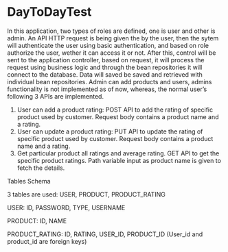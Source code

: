 # DayToDayTest

In this application, two types of roles are defined, one is user and other is admin. An API HTTP request is being given the by the user, 
then the sytem will authenticate the user using basic authentication, and based on role authorize the user, wether it can access it or not.
After this, control will be sent to the application controller, based on request, it will process the request using business logic 
and through the bean repositories it will connect to the database. Data will saved be saved and retrieved with individual bean repositories.
Admin can add products and users, admins functionality is not implemented as of now, whereas, the normal user’s following 3 APIs are implemented.
1. User can add a product rating: POST API to add the rating of specific product used by customer. Request body contains a product name and a rating.
2. User can update a product rating: PUT API to update the rating of specific product used by customer. Request body contains a product name and a rating.
3. Get particular product all ratings and average rating. GET API to get the specific product ratings. Path variable input as product name is given to fetch the details.

Tables Schema 

3 tables are used: USER, PRODUCT, PRODUCT_RATING 

USER:
ID, PASSWORD, TYPE, USERNAME

PRODUCT:
ID, NAME

PRODUCT_RATING:
ID, RATING, USER_ID, PRODUCT_ID
(User_id and product_id are foreign keys)

